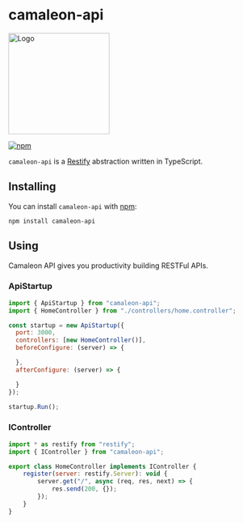 # camaleon-api

<img src="https://avatars2.githubusercontent.com/u/33430559?s=200" alt="Logo" width=200px/>

[![npm](https://img.shields.io/npm/dt/camaleon-api.svg?style=flat-square)](https://npmjs.com/package/camaleon-api)

`camaleon-api` is a [Restify](http://restify.com/) abstraction written in TypeScript.

## Installing

You can install `camaleon-api` with [npm](http://npmjs.org):

```
npm install camaleon-api
```

## Using
Camaleon API gives you productivity building RESTFul APIs.

### ApiStartup

```javascript
import { ApiStartup } from "camaleon-api";
import { HomeController } from "./controllers/home.controller";

const startup = new ApiStartup({
  port: 3000,
  controllers: [new HomeController()],
  beforeConfigure: (server) => {

  },
  afterConfigure: (server) => {

  }
});

startup.Run();

```

### IController

```javascript
import * as restify from "restify";
import { IController } from "camaleon-api";

export class HomeController implements IController {
    register(server: restify.Server): void {
        server.get("/", async (req, res, next) => {
            res.send(200, {});
        });
    }
}

```